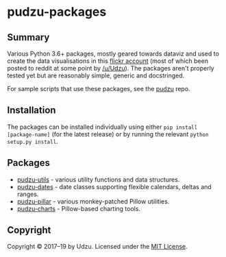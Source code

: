 # pudzu-packages

## Summary

Various Python 3.6+ packages, mostly geared towards dataviz and used to create the data visualisations in this [flickr account](https://www.flickr.com/photos/zarfo/albums) (most of which been posted to reddit at some point by [/u/Udzu](https://www.reddit.com/user/Udzu/)). The packages aren't properly tested yet but are reasonably simple, generic and docstringed.

For sample scripts that use these packages, see the [pudzu](https://github.com/Udzu/pudzu) repo.

## Installation

The packages can be installed individually using either `pip install [package-name]` (for the latest release) or by running the relevant `python setup.py install`.

## Packages

- [pudzu-utils](pudzu-utils/README.md) - various utility functions and data structures.
- [pudzu-dates](pudzu-dates/README.md) - date classes supporting flexible calendars, deltas and ranges.
- [pudzu-pillar](pudzu-pillar/README.md) - various monkey-patched Pillow utilities.
- [pudzu-charts](pudzu-charts/README.md) - Pillow-based charting tools.

## Copyright

Copyright © 2017–19 by Udzu. Licensed under the [MIT License](LICENSE).
